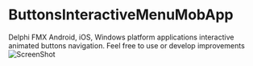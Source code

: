 # ButtonsInteractiveMenuMobApp
Delphi FMX Android, iOS, Windows platform applications interactive animated buttons navigation.
Feel free to use or develop improvements
![ScreenShot](https://github.com/merabchik/ButtonsInteractiveMenuMobApp/blob/master/Screenshot/InteractiveMenu.gif)
